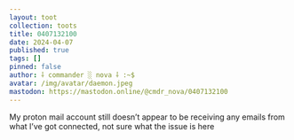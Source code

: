 ```yaml
---
layout: toot
collection: toots
title: 0407132100
date: 2024-04-07
published: true
tags: []
pinned: false
author: ⸸ commander ░ nova ⸸ :~$
avatar: /img/avatar/daemon.jpeg
mastodon: https://mastodon.online/@cmdr_nova/0407132100
---
```


My proton mail account still doesn’t appear to be receiving any emails from what I’ve got connected, not sure what the issue is here

